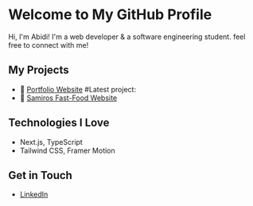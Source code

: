 # Welcome to My GitHub Profile

Hi, I'm Abidi! I'm a web developer & a software engineering student. feel free to connect with me!

## My Projects
- 🚀 [Portfolio Website](https://spaceport-topaz.vercel.app)
  #Latest project:
- 🍕 [Samiros Fast-Food Website](https://samiros.vercel.app)

## Technologies I Love
- Next.js, TypeScript
- Tailwind CSS, Framer Motion

## Get in Touch
- [LinkedIn](https://www.linkedin.com/in/abidi-ben-hassen/)
